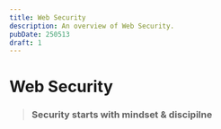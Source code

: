```yaml
---
title: Web Security
description: An overview of Web Security.
pubDate: 250513
draft: 1
---
```


# Web Security

> ### Security starts with mindset & discipilne